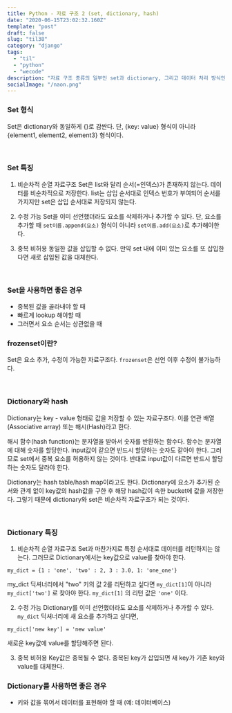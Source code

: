 ```yaml
---
title: Python - 자료 구조 2 (set, dictionary, hash)
date: "2020-06-15T23:02:32.160Z"
template: "post"
draft: false
slug: "til38"
category: "django"
tags:
  - "til"
  - "python"
  - "wecode"
description: "자료 구조 종류의 일부인 set과 dictionary, 그리고 데이터 처리 방식인 hash에 대해서 알아본다."
socialImage: "/naon.png"
---
```


### Set 형식
Set은 dictionary와 동일하게 {}로 감싼다. 단, {key: value} 형식이 아니라 {element1, element2, element3} 형식이다.

<br>

### Set 특징
1. 비순차적 순열 자료구조
Set은 list와 달리 순서(=인덱스)가 존재하지 않는다. 데이터를 비순차적으로 저장한다. list는 삽입 순서대로 인덱스 번호가 부여되어 순서를 가지지만 set은 삽입 순서대로 저장되지 않는다.

2. 수정 가능
Set을 이미 선언했더라도 요소를 삭제하거나 추가할 수 있다. 단, 요소를 추가할 때 `set이름.append(요소)` 형식이 아니라 `set이름.add(요소)`로 추가해야한다.

3. 중복 비허용
동일한 값을 삽입할 수 없다. 만약 set 내에 이미 있는 요소를 또 삽입한다면 새로 삽입된 값을 대체한다.

<br>

### Set을 사용하면 좋은 경우
- 중복된 값을 골라내야 할 때
- 빠르게 lookup 해야할 때
- 그러면서 요소 순서는 상관없을 때

### frozenset이란?
Set은 요소 추가, 수정이 가능한 자료구조다. `frozenset`은 선언 이후 수정이 불가능하다.

<br>

### Dictionary와 hash
Dictionary는 key - value 형태로 값을 저장할 수 있는 자료구조다. 이를 연관 배열(Associative array) 또는 해시(Hash)라고 한다.

해시 함수(hash function)는 문자열을 받아서 숫자를 반환하는 함수다. 함수는 문자열에 대해 숫자를 할당한다. input값이 같으면 반드시 할당하는 숫자도 같아야 한다. 그러므로 set에서 중복 요소를 허용하지 않는 것이다. 반대로 input값이 다르면 반드시 할당하는 숫자도 달라야 한다.

Dictionary는 hash table/hash map이라고도 한다. Dictionary에 요소가 추가된 순서와 관계 없이 key값의 hash값을 구한 후 해당 hash값이 속한 bucket에 값을 저장한다. 그렇기 때문에 dictionary와 set은 비순차적 자료구조가 되는 것이다.

<br>

### Dictionary 특징
1. 비순차적 순열 자료구조
Set과 마찬가지로 특정 순서대로 데이터를 리턴하지는 않는다. 그러므로 Dictionary에서는 key값으로 value를 찾아야 한다.

`my_dict = {1 : 'one', 'two' : 2, 3 : 3.0, 1: 'one_one'}`

my_dict 딕셔너리에서 "two" 키의 값 2를 리턴하고 싶다면 `my_dict[1]`이 아니라 `my_dict['two']` 로  찾아야 한다. `my_dict[1]` 의 리턴 값은 `'one'` 이다.

2. 수정 가능
Dictionary를 이미 선언했더라도 요소를 삭제하거나 추가할 수 있다.
`my_dict` 딕셔너리에 새 요소를 추가하고 싶다면,

`my_dict['new key'] = 'new value'`

새로운 key값에 value를 할당해주면 된다.

3. 중복 비허용
Key값은 중복될 수 없다. 중복된 key가 삽입되면 새 key가 기존 key와 value를 대체한다.

### Dictionary를 사용하면 좋은 경우
- 키와 값을 묶어서 데이터를 표현해야 할 때 (예: 데이터베이스)
